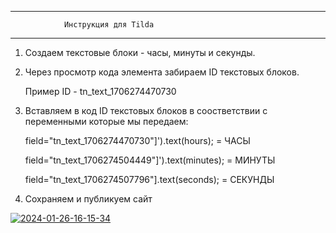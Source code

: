 ------------------------------------------------------
                Инструкция для Tilda
------------------------------------------------------

1. Создаем текстовые блоки - часы, минуты и секунды.

2. Через просмотр кода элемента забираем ID текстовых блоков.
   
   Пример ID - tn_text_1706274470730

4. Вставляем в код ID текстовых блоков в соостветствии с переменными которые мы передаем:
   
   field="tn_text_1706274470730"]').text(hours); = ЧАСЫ
   
   field="tn_text_1706274504449"]').text(minutes); = МИНУТЫ
   
   field="tn_text_1706274507796"].text(seconds); = СЕКУНДЫ

4. Сохраняем и публикуем сайт


<a href="https://imgbb.com/"><img src="https://i.ibb.co/FJqkmzP/2024-01-26-16-15-34.gif" alt="2024-01-26-16-15-34" border="0"></a>
